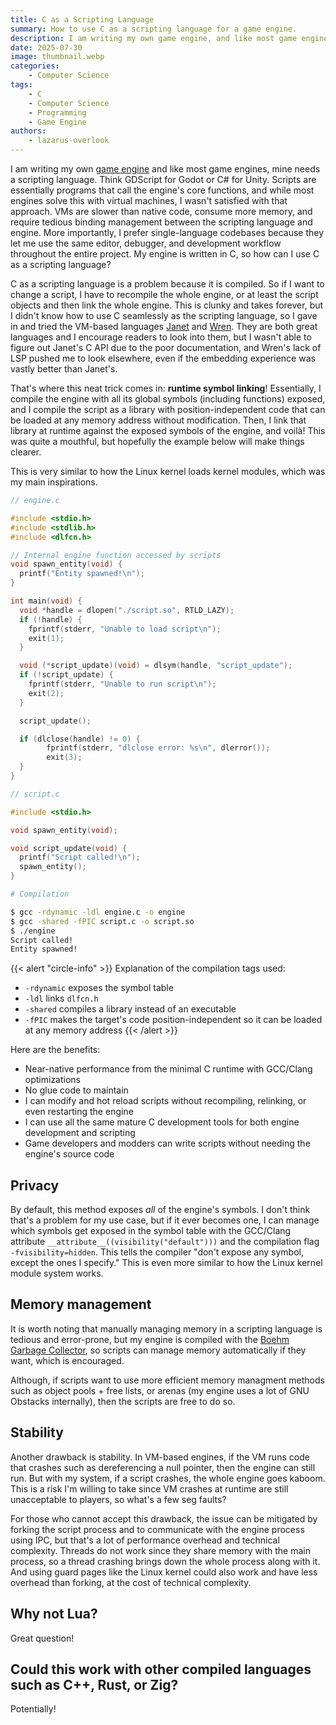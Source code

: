 ```yaml
---
title: C as a Scripting Language
summary: How to use C as a scripting language for a game engine.
description: I am writing my own game engine, and like most game engines, mine needs a scripting language. VMs are slower than native code, consume more memory, and require tedious binding management between the scripting language and engine. More importantly, I prefer single-language codebases because they let me use the same editor, debugger, and development workflow throughout the entire project. My engine is written in C, so how can I use C as a scripting language?
date: 2025-07-30
image: thumbnail.webp
categories:
    - Computer Science
tags:
    - C
    - Computer Science
    - Programming
    - Game Engine
authors:
    - lazarus-overlook
---
```


I am writing my own [game engine](https://github.com/RolandMarchand/murder-engine) and like most game engines, mine needs a scripting language. Think GDScript for Godot or C# for Unity. Scripts are essentially programs that call the engine's core functions, and while most engines solve this with virtual machines, I wasn't satisfied with that approach. VMs are slower than native code, consume more memory, and require tedious binding management between the scripting language and engine. More importantly, I prefer single-language codebases because they let me use the same editor, debugger, and development workflow throughout the entire project. My engine is written in C, so how can I use C as a scripting language?

C as a scripting language is a problem because it is compiled. So if I want to change a script, I have to recompile the whole engine, or at least the script objects and then link the whole engine. This is clunky and takes forever, but I didn't know how to use C seamlessly as the scripting language, so I gave in and tried the VM-based languages [Janet](https://janet-lang.org/) and [Wren](https://wren.io/). They are both great languages and I encourage readers to look into them, but I wasn't able to figure out Janet's C API due to the poor documentation, and Wren's lack of LSP pushed me to look elsewhere, even if the embedding experience was vastly better than Janet's.

That's where this neat trick comes in: **runtime symbol linking**! Essentially, I compile the engine with all its global symbols (including functions) exposed, and I compile the script as a library with position-independent code that can be loaded at any memory address without modification. Then, I link that library at runtime against the exposed symbols of the engine, and voilà! This was quite a mouthful, but hopefully the example below will make things clearer.

This is very similar to how the Linux kernel loads kernel modules, which was my main inspirations.

```c
// engine.c

#include <stdio.h>
#include <stdlib.h>
#include <dlfcn.h>

// Internal engine function accessed by scripts
void spawn_entity(void) {
  printf("Entity spawned!\n");
}

int main(void) {
  void *handle = dlopen("./script.so", RTLD_LAZY);
  if (!handle) {
    fprintf(stderr, "Unable to load script\n");
    exit(1);
  }

  void (*script_update)(void) = dlsym(handle, "script_update");
  if (!script_update) {
    fprintf(stderr, "Unable to run script\n");
	exit(2);
  }

  script_update();

  if (dlclose(handle) != 0) {
        fprintf(stderr, "dlclose error: %s\n", dlerror());
        exit(3);
  }
}
```

```c
// script.c

#include <stdio.h>

void spawn_entity(void);

void script_update(void) {
  printf("Script called!\n");
  spawn_entity();
}
```

```bash
# Compilation

$ gcc -rdynamic -ldl engine.c -o engine
$ gcc -shared -fPIC script.c -o script.so
$ ./engine
Script called!
Entity spawned!
```

{{< alert "circle-info" >}}
Explanation of the compilation tags used:
- `-rdynamic` exposes the symbol table
- `-ldl` links `dlfcn.h`
- `-shared` compiles a library instead of an executable
- `-fPIC` makes the target's code position-independent so it can be loaded at any memory address
{{< /alert >}}

Here are the benefits:
- Near-native performance from the minimal C runtime with GCC/Clang optimizations
- No glue code to maintain
- I can modify and hot reload scripts without recompiling, relinking, or even restarting the engine
- I can use all the same mature C development tools for both engine development and scripting
- Game developers and modders can write scripts without needing the engine's source code

## Privacy

By default, this method exposes *all* of the engine's symbols. I don't think that's a problem for my use case, but if it ever becomes one, I can manage which symbols get exposed in the symbol table with the GCC/Clang attribute `__attribute__((visibility("default")))` and the compilation flag `-fvisibility=hidden`. This tells the compiler "don't expose any symbol, except the ones I specify." This is even more similar to how the Linux kernel module system works.

## Memory management

It is worth noting that manually managing memory in a scripting language is tedious and error-prone, but my engine is compiled with the [Boehm Garbage Collector](https://hboehm.info/gc/), so scripts can manage memory automatically if they want, which is encouraged.

Although, if scripts want to use more efficient memory managment methods such as object pools + free lists, or arenas (my engine uses a lot of GNU Obstacks internally), then the scripts are free to do so.

## Stability

Another drawback is stability. In VM-based engines, if the VM runs code that crashes such as dereferencing a null pointer, then the engine can still run. But with my system, if a script crashes, the whole engine goes kaboom. This is a risk I'm willing to take since VM crashes at runtime are still unacceptable to players, so what's a few seg faults?

For those who cannot accept this drawback, the issue can be mitigated by forking the script process and to communicate with the engine process using IPC, but that's a lot of performance overhead and technical complexity. Threads do not work since they share memory with the main process, so a thread crashing brings down the whole process along with it. And using guard pages like the Linux kernel could also work and have less overhead than forking, at the cost of technical complexity.

## Why not Lua?

Great question!

## Could this work with other compiled languages such as C++, Rust, or Zig?

Potentially!
